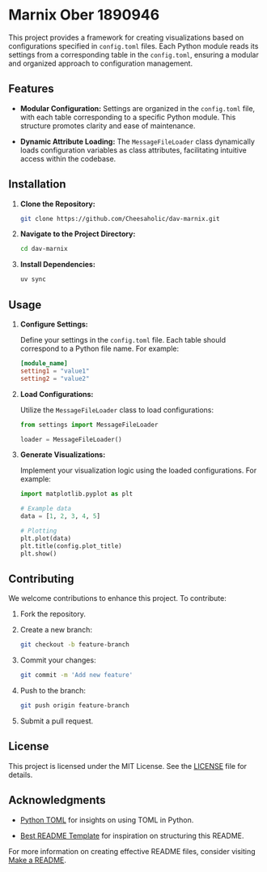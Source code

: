 # Marnix Ober 1890946

This project provides a framework for creating visualizations based on configurations specified in `config.toml` files. Each Python module reads its settings from a corresponding table in the `config.toml`, ensuring a modular and organized approach to configuration management.

## Features

- **Modular Configuration:** Settings are organized in the `config.toml` file, with each table corresponding to a specific Python module. This structure promotes clarity and ease of maintenance.

- **Dynamic Attribute Loading:** The `MessageFileLoader` class dynamically loads configuration variables as class attributes, facilitating intuitive access within the codebase.

## Installation

1. **Clone the Repository:**

   ```bash
   git clone https://github.com/Cheesaholic/dav-marnix.git
   ```

2. **Navigate to the Project Directory:**

   ```bash
   cd dav-marnix
   ```

3. **Install Dependencies:**

   ```bash
   uv sync
   ```

## Usage

1. **Configure Settings:**

   Define your settings in the `config.toml` file. Each table should correspond to a Python file name. For example:

   ```toml
   [module_name]
   setting1 = "value1"
   setting2 = "value2"
   ```

2. **Load Configurations:**

   Utilize the `MessageFileLoader` class to load configurations:

   ```python
   from settings import MessageFileLoader

   loader = MessageFileLoader()
   ```

3. **Generate Visualizations:**

   Implement your visualization logic using the loaded configurations. For example:

   ```python
   import matplotlib.pyplot as plt

   # Example data
   data = [1, 2, 3, 4, 5]

   # Plotting
   plt.plot(data)
   plt.title(config.plot_title)
   plt.show()
   ```

## Contributing

We welcome contributions to enhance this project. To contribute:

1. Fork the repository.

2. Create a new branch:

   ```bash
   git checkout -b feature-branch
   ```

3. Commit your changes:

   ```bash
   git commit -m 'Add new feature'
   ```

4. Push to the branch:

   ```bash
   git push origin feature-branch
   ```

5. Submit a pull request.

## License

This project is licensed under the MIT License. See the [LICENSE](LICENSE) file for details.

## Acknowledgments

- [Python TOML](https://realpython.com/python-toml/) for insights on using TOML in Python.

- [Best README Template](https://github.com/othneildrew/Best-README-Template) for inspiration on structuring this README.

For more information on creating effective README files, consider visiting [Make a README](https://www.makeareadme.com/).
